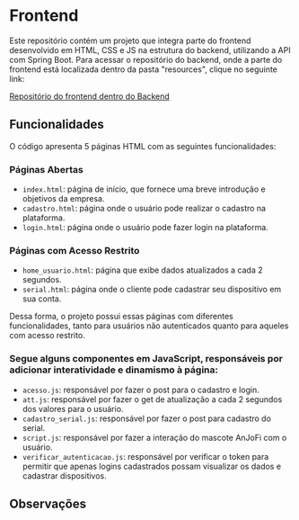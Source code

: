 # Frontend

Este repositório contém um projeto que integra parte do frontend desenvolvido em HTML, CSS e JS na estrutura do backend, utilizando a API com Spring Boot. Para acessar o repositório do backend, onde a parte do frontend está localizada dentro da pasta "resources", clique no seguinte link:

[Repositório do frontend dentro do Backend](https://github.com/ifsc-arliones/ifsc-pji2-2023-1-anjofi/tree/c00d47717027cb76f6661a2d4e63f52cffa9ae9e/backend/src/main/resources/static)

## Funcionalidades

O código apresenta 5 páginas HTML com as seguintes funcionalidades:

### Páginas Abertas
- `index.html`: página de início, que fornece uma breve introdução e objetivos da empresa.
- `cadastro.html`: página onde o usuário pode realizar o cadastro na plataforma.
- `login.html`: página onde o usuário pode fazer login na plataforma.

### Páginas com Acesso Restrito
- `home_usuario.html`: página que exibe dados atualizados a cada 2 segundos.
- `serial.html`: página onde o cliente pode cadastrar seu dispositivo em sua conta.

Dessa forma, o projeto possui essas páginas com diferentes funcionalidades, tanto para usuários não autenticados quanto para aqueles com acesso restrito.

### Segue alguns componentes em JavaScript, responsáveis por adicionar interatividade e dinamismo à página:

- `acesso.js`: responsável por fazer o post para o cadastro e login.
- `att.js`: responsável por fazer o get de atualização a cada 2 segundos dos valores para o usuário.
- `cadastro_serial.js`: responsável por fazer o post para cadastro do serial.
- `script.js`: responsável por fazer a interação do mascote AnJoFi com o usuário.
- `verificar_autenticacao.js`: responsável por verificar o token para permitir que apenas logins cadastrados possam visualizar os dados e cadastrar dispositivos.



## Observações





